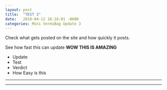```yaml
---
layout: post
title:  "TEST 3"
date:   2018-04-12 16:16:01 -0600
categories: Mini VermiBag Update 3
---
```

Check what gets posted on the site and how quickly it posts.

See how fast this can update
**WOW THIS IS AMAZING**

- Update
- Test
- Verdict
- How Easy is this


----------

----------

